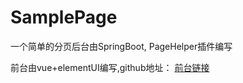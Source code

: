 # SamplePage
一个简单的分页后台由SpringBoot, PageHelper插件编写

前台由vue+elementUI编写,github地址： [前台链接](https://github.com/lastvorder/vuex_demo)
